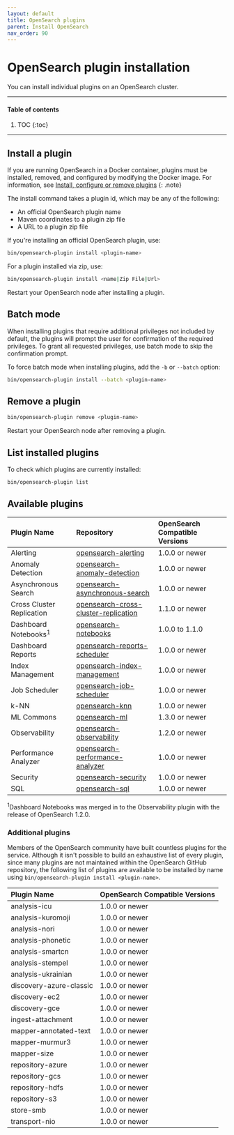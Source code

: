 ```yaml
---
layout: default
title: OpenSearch plugins
parent: Install OpenSearch
nav_order: 90
---
```


# OpenSearch plugin installation

You can install individual plugins on an OpenSearch cluster.

---

#### Table of contents
1. TOC
{:toc}
  
---

## Install a plugin

If you are running OpenSearch in a Docker container, plugins must be installed, removed, and configured by modifying the Docker image. For information, see [Install, configure or remove plugins]({{site.url}}{{site.baseurl}}/opensearch/install/docker#install-configure-or-remove-plugins)
{: .note}

The install command takes a plugin id, which may be any of the following:

- An official OpenSearch plugin name
- Maven coordinates to a plugin zip file
- A URL to a plugin zip file

If you're installing an official OpenSearch plugin, use:
```bash
bin/opensearch-plugin install <plugin-name>
```

For a plugin installed via zip, use:
```bash
bin/opensearch-plugin install <name|Zip File|Url>
```

Restart your OpenSearch node after installing a plugin.

## Batch mode

When installing plugins that require additional privileges not included by default, the plugins will prompt the user for confirmation of the required privileges. To grant all requested privileges, use batch mode to skip the confirmation prompt.

To force batch mode when installing plugins, add the `-b` or `--batch` option:
```bash
bin/opensearch-plugin install --batch <plugin-name>
```

## Remove a plugin

```bash
bin/opensearch-plugin remove <plugin-name>
```
Restart your OpenSearch node after removing a plugin.

## List installed plugins

To check which plugins are currently installed:

```bash
bin/opensearch-plugin list
```

## Available plugins

| Plugin Name | Repository | OpenSearch Compatible Versions |
| :--- | :--- | :--- |
| Alerting | [opensearch-alerting](https://github.com/opensearch-project/alerting) | 1.0.0 or newer |
| Anomaly Detection | [opensearch-anomaly-detection](https://github.com/opensearch-project/anomaly-detection) | 1.0.0 or newer |
| Asynchronous Search | [opensearch-asynchronous-search](https://github.com/opensearch-project/asynchronous-search) | 1.0.0 or newer |
| Cross Cluster Replication | [opensearch-cross-cluster-replication](https://github.com/opensearch-project/cross-cluster-replication) | 1.1.0 or newer |
| Dashboard Notebooks<sup>1</sup> | [opensearch-notebooks](https://github.com/opensearch-project/dashboards-notebooks) | 1.0.0 to 1.1.0 |
| Dashboard Reports | [opensearch-reports-scheduler](https://github.com/opensearch-project/dashboards-reports) | 1.0.0 or newer |
| Index Management | [opensearch-index-management](https://github.com/opensearch-project/index-management) | 1.0.0 or newer |
| Job Scheduler | [opensearch-job-scheduler](https://github.com/opensearch-project/job-scheduler) | 1.0.0 or newer |
| k-NN | [opensearch-knn](https://github.com/opensearch-project/k-NN) | 1.0.0 or newer |
| ML Commons | [opensearch-ml](https://github.com/opensearch-project/ml-commons) | 1.3.0 or newer |
| Observability | [opensearch-observability](https://github.com/opensearch-project/observability) | 1.2.0 or newer |
| Performance Analyzer | [opensearch-performance-analyzer](https://github.com/opensearch-project/performance-analyzer) | 1.0.0 or newer |
| Security | [opensearch-security](https://github.com/opensearch-project/security) | 1.0.0 or newer |
| SQL | [opensearch-sql](https://github.com/opensearch-project/sql) | 1.0.0 or newer |

<sup>1</sup>Dashboard Notebooks was merged in to the Observability plugin with the release of OpenSearch 1.2.0.

### Additional plugins

Members of the OpenSearch community have built countless plugins for the service. Although it isn't possible to build an exhaustive list of every plugin, since many plugins are not maintained within the OpenSearch GitHub repository, the following list of plugins are available to be installed by name using `bin/opensearch-plugin install <plugin-name>`.

| Plugin Name | OpenSearch Compatible Versions |
| :--- | :--- |
| analysis-icu | 1.0.0 or newer |
| analysis-kuromoji | 1.0.0 or newer |
| analysis-nori | 1.0.0 or newer |
| analysis-phonetic | 1.0.0 or newer |
| analysis-smartcn | 1.0.0 or newer |
| analysis-stempel | 1.0.0 or newer |
| analysis-ukrainian | 1.0.0 or newer |
| discovery-azure-classic | 1.0.0 or newer |
| discovery-ec2 | 1.0.0 or newer |
| discovery-gce | 1.0.0 or newer |
| ingest-attachment | 1.0.0 or newer |
| mapper-annotated-text | 1.0.0 or newer |
| mapper-murmur3 | 1.0.0 or newer |
| mapper-size | 1.0.0 or newer |
| repository-azure | 1.0.0 or newer |
| repository-gcs | 1.0.0 or newer |
| repository-hdfs | 1.0.0 or newer |
| repository-s3 | 1.0.0 or newer |
| store-smb | 1.0.0 or newer |
| transport-nio | 1.0.0 or newer |
